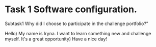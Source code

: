 # Task 1 Software configuration.
Subtask1 Why did I choose to participate in the challenge portfolio?”

Hello) My name is Iryna. I want to learn something new and challenge myself. It's a great opportunity) Have a nice day!
